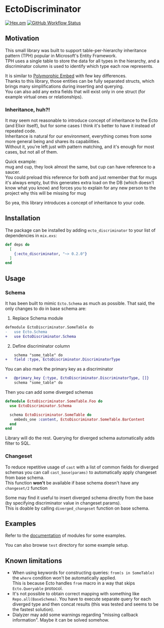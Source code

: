 # EctoDiscriminator

[![Hex.pm](https://img.shields.io/hexpm/v/ecto_discriminator)](https://hex.pm/packages/ecto_discriminator) [![GitHub Workflow Status](https://img.shields.io/github/actions/workflow/status/cichacz/ecto_discriminator/elixir.yml?label=Elixir%20CI&logo=github)](https://github.com/cichacz/ecto_discriminator/actions/workflows/elixir.yml)

## Motivation

This small library was built to support table-per-hierarchy inheritance pattern (TPH) popular in Microsoft's Entity
Framework.  
TPH uses a single table to store the data for all types in the hierarchy, and a discriminator column is used to identify
which type each row represents.

It is similar to [Polymorphic Embed](https://hexdocs.pm/polymorphic_embed/readme.html) with few key differences.  
Thanks to this library, those entities can be fully separated structs, which brings many simplifications during
inserting and querying.  
You can also add any extra fields that will exist only in one struct (for example virtual ones or relationships).

### Inheritance, huh?!

It may seem not reasonable to introduce concept of inheritance to the Ecto (and Elixir itself), but for some cases I
think it's better to have it instead of repeated code.  
Inheritance is natural for our environment, everything comes from some more general being and shares its capabilities.  
Without it, you're left just with pattern matching, and it's enough for most cases, but not all of them.

Quick example:  
mug and cup, they look almost the same, but cup can have reference to a saucer.  
You could preload this reference for both and just remember that for mugs it's always empty, but this generates extra
load on the DB (which doesn't know what you know) and forces you to explain for any new person to the project why this
will be missing for mug

So yea, this library introduces a concept of inheritance to your code.

## Installation

The package can be installed by adding `ecto_discriminator` to your list of dependencies in `mix.exs`:

```elixir
def deps do
  [
    {:ecto_discriminator, "~> 0.2.0"}
  ]
end
```

## Usage

### Schema

It has been built to mimic `Ecto.Schema` as much as possible. That said, the only changes to do in base schema are:

1. Replace Schema module

```diff
defmodule EctoDiscriminator.SomeTable do
-   use Ecto.Schema
+   use EctoDiscriminator.Schema
```

2. Define discriminator column

```diff
    schema "some_table" do
+   field :type, EctoDiscriminator.DiscriminatorType
```

You can also mark the primary key as a discriminator

```diff
+   @primary_key {:type, EctoDiscriminator.DiscriminatorType, []}
    schema "some_table" do
```

Then you can add some diverged schemas

```elixir
defmodule EctoDiscriminator.SomeTable.Foo do
  use EctoDiscriminator.Schema

  schema EctoDiscriminator.SomeTable do
    embeds_one :content, EctoDiscriminator.SomeTable.BarContent
  end
end
```

Library will do the rest. Querying for diverged schema automatically adds filter to SQL.

### Changeset

To reduce repetitive usage of `cast` with a list of common fields for diverged schemas you can call `cast_base(params)`
to automatically apply changeset from base schema.  
This function **won't** be available if base schema doesn't have any `changeset/2` function

Some may find it useful to insert diverged schema directly from the base (by specifying discriminator value in changeset
params).  
This is doable by calling `diverged_changeset` function on base schema.

## Examples

Refer to the [documentation](https://hexdocs.pm/ecto_discriminator/EctoDiscriminator.Schema.html) of modules for some
examples.

You can also browse `test` directory for some example setup.

## Known limitations

- When using keywords for constructing queries: `from(s in SomeTable)` the `where` condition won't be automatically
  applied.  
  This is because Ecto handles `from` macro in a way that skips `Ecto.Queryable` protocol.
- It's not possible to obtain correct mapping with something like `Repo.all(BaseSchema)`. You have to execute separate
  query for each diverged type and then concat results (this was tested and seems to be the fastest solution).
- Dialyzer may add some warnings regarding "missing callback information". Maybe it can be solved somehow.